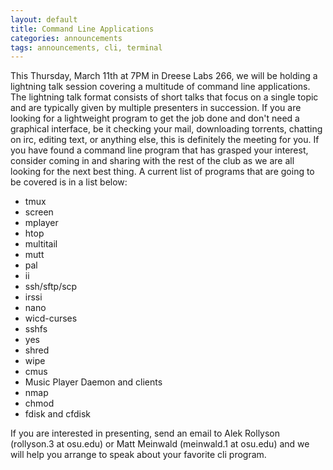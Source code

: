 ```yaml
---
layout: default
title: Command Line Applications
categories: announcements
tags: announcements, cli, terminal
---
```

This Thursday, March 11th at 7PM in Dreese Labs 266, we will be holding a lightning talk session covering a multitude of command line applications. The lightning talk format consists of short talks that focus on a single topic and are typically given by multiple presenters in succession. If you are looking for a lightweight program to get the job done and don't need a graphical interface, be it checking your mail, downloading torrents, chatting on irc, editing text, or anything else, this is definitely the meeting for you. If you have found a command line program that has grasped your interest, consider coming in and sharing with the rest of the club as we are all looking for the next best thing. A current list of programs that are going to be covered is in a list below:

*   tmux
*   screen
*   mplayer
*   htop
*   multitail
*   mutt
*   pal
*   ii
*   ssh/sftp/scp
*   irssi
*   nano
*   wicd-curses
*   sshfs
*   yes
*   shred
*   wipe
*   cmus
*   Music Player Daemon and clients
*   nmap
*   chmod
*   fdisk and cfdisk

If you are interested in presenting, send an email to Alek Rollyson (rollyson.3 at osu.edu) or Matt Meinwald (meinwald.1 at osu.edu) and we will help you arrange to speak about your favorite cli program.
